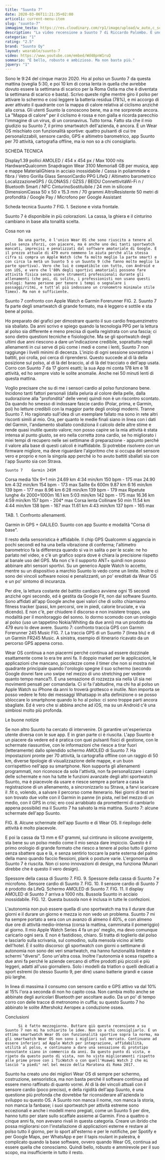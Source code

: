 ```yaml
---
title: "Suunto 7"
date: 2020-03-06T11:21:35+02:00
articoli: current-menu-item
slug: "suunto-7"
immagine_testa: https://res.cloudinary.com/rp1/image/upload/w_auto,c_scale,q_auto,f_auto/v1583170541/Suunto/suunto-7.jpg
description: "La video recensione a Suunto 7 di Riccardo Palombo. È uno smartwatch con Wear OS e funzionalità sportive. Analisi dei dati e confronto con Garmin, Apple e Polar."
categoria: "1"
rating: "2.5"
brand: "Suunto Oy"
layout: wearable/suunto-7
video: https://www.youtube.com/embed/Wd48pnW1ruQ
sommario: "È bello, robusto e ambizioso. Ma non basta più."
jquery: "1"
---
```


Sono le 9:24 del cinque marzo 2020. Ho al polso un Suunto 7 da questa mattina (sveglia 5:30, e poi 10 km di corsa lenta in quella che avrebbe dovuto essere la settimana di scarico per la Roma Ostia ma che è diventata la settimana di scarico e basta). Scrivo queste righe mentre giro il polso per attivare lo schermo e così leggere la batteria residua (78%), e mi accorgo di aver attivato il quadrante con la mappa di calore relativa al ciclismo anziché alla corsa. Gli utenti Suunto la conoscono bene, ma a me sorprende ancora. La "Mappa di calore" per il ciclismo è rossa e non gialla e ricorda parecchio l'immagine di un virus, di un coronavirus. Tutto torna. Fatto sta che il mio giudizio su Suunto 7, il primo smartwatch dell'azienda, è ancora. È un Wear OS mischiato con funzionalità sportive: quattro pulsanti di cui tre personalizzabili, sensore cardio, GPS e altimetro barometrico, app Suunto per 70 attività, cartografia offline, ma io non so a chi consigliarlo.

SCHEDA TECNICA

Display1.39 pollici AMOLED / 454 x 454 px / Max 1000 nits HardwareQualcomm Snapdragon Wear 3100 Memoria8 GB per musica, app e mappe MaterialiGhiera in acciaio inossidabile / Cassa in poliammide e fibra / Vetro Gorilla Glass SensoriCardio PPG LifeQ / Altimetro barometrico LocalizzazioneGPS / GLONASS / GZSS / BEIDU ConnettivitàWi-Fi n / Bluetooth Smart / NFC CinturinoSostituibile / 24 mm in silicone DimensioniCassa 50 x 50 x 15.3 mm / 70 grammi AltroResistente 50 metri di profondità / Google Pay / Microfono per Google Assistant

Scheda tecnica Suunto 7
FIG. 1. Sezione e vista frontale.

Suunto 7 è disponibile in più colorazioni. La cassa, la ghiera e il cinturino cambiano in base alla tonalità scelta.

Cosa non va

          Da una parte, è l'unico Wear OS che sono riuscito a tenere al polso senza sforzi, con piacere, ma è anche uno dei tanti sportwatch mancati, imprecisi e penalizzati dal software amatoriale di Google. E il prezzo attuale di 479 euro nemmeno lo aiuta perché alla stessa cifra si compra un Apple Watch (che fa molto meglio la parte smart) e con circa la metà un Suunto 5 o un Suunto 9 (che fanno molto meglio la parte sportiva). Vero che lui è compatibile con tutto, con Android e con iOS, e vero che l'80% degli sportivi amatoriali possono fare attività fisica senza usare strumenti professionali durante gli allenamenti (che poi, di solito, i professionisti non usano questi orologi: hanno persone per tenere i tempi o segnalare i passaggi/ritmi, e tutt'al più indossano un cronometro minimale stile Timex). Ma non è sufficiente.

Suunto 7 confronto con Apple Watch e Garmin Forerunner
FIG. 2. Suunto 7 fa parte degli smartwatch di grande formato, ma è leggero e sottile e sta bene al polso.

Ho preparato dei grafici per dimostrare quanto il suo cardio frequenzimetro sia sballato. Da anni scrivo e spiego quando la tecnologia PPG per la lettura al polso sia differente e meno precisa di quella registrata con una fascia; ci sono dietro questioni tecniche e fisiologiche. Ma se gli sportwatch degli ultimi due anni riescono a dare un'indicazione credibile, soprattutto negli allenamenti in cui serve di più come i medi e come i lenti, Suunto 7 non raggiunge i livelli minimi di decenza. L'inizio di ogni sessione sovrastima i battiti, poi crolla, poi cerca di riprendersi. Questo succede al di là della posizione sul polso, al di là del braccio, al di là del tracciato o dell'app usata. Corro con Suunto 7 da 17 giorni esatti; la sua App mi conta 178 km e 18 attività, ed ho sempre visto le solite anomalie. Anche nei 50 minuti lenti di questa mattina.

Voglio precisare che su di me i sensori cardio al polso funzionano bene. Incidono tanti fattori personali (dalla peluria al colore della pelle, dalla sudorazione alla "profondità" delle vene) quindi non è un riscontro scontato. Da quando ho smesso di indossare fascie cardio (Polar, prima, e Garmin, poi) ho letture credibili con la maggior parte degli orologi moderni. Tranne Suunto 7. Ho ragionato sull'idea di un esemplare fallato ma sono in rete altri risconti simili al mio. Ora, per quanto le medie finali siano in linea con i dati del Garmin, l'andamento sballato condiziona il calcolo delle altre stime e rende quasi inutile questo valore; non posso capire se la mia attività è stata intensa al punto giusto, se ero nella corretta zona cardio, se ho migliorato i miei tempi di recupero nelle sei settimane di preparazione - appunto perché il valore alla base di questi calcoli è inaffidabile. Si potrebbe risolvere con un firmware migliore, ma deve riguardare l'algoritmo che si occupa del sensore vero e proprio e non la singola app perché io ho avuto battiti sballati sia con l'app Suunto sia con Strava.

	Suunto 7 	Garmin 245M
Corsa media
10x 9+1 min 	24.69 km
4:34 min/km
150 bpm - 175 max 	24.90 km
4:32 min/km
154 bpm - 173 max
Salite
6x 600m 	9.87 km
6:16 min/km
139 bpm - 177 max 	8.96 km
6:28 min/km
139 bpm - 179 max
Ripetute lunghe
4x 2000+1000m 	16.1 km
5:03 min/km
142 bpm - 175 max 	16.36 km
4:59 min/km
157 bpm - 204* max
Corsa lenta
Collinare 50 min 	11.54 km
4:44 min/km
138 bpm - 167 max 	11.61 km
4:43 min/km
137 bpm - 165 max

TAB. 1. Confronto allenamenti.

Garmin in GPS + GALILEO. Suunto con app Suunto e modalità "Corsa di base".

Il resto della sensoristica è affidabile. Il chip GPS Qualcomm si aggancia in pochi secondi ed ha una bella vibrazione di conferma; l'altimetro barometrico fa la differenza quando si va in salita o per le scale: ne ho parlato nel video, e c'è un grafico sopra dove è chiara la precisione rispetto al banale uso del GPS. Ma non c'è il supporto ANT+ quindi non posso abbinare altri sensori sportivi. Su un generico Apple Watch lo accetto, mentre su un dispositivo a marchio Suunto lo vedo come un limite. Inoltre ci sono dei vincoli software noiosi e penalizzanti, un po' ereditati da Wear OS e un po' sintomo di incuranza.

Per dire, la lettura costante del battito cardiaco avviene ogni 15 secondi anziché ogni secondo, ed è gestita da Google Fit, non dal software Suunto. Sono affidati all'app Google anche quei valori che di solito chiamiamo fitness tracker (passi, km percorsi, ore in piedi, calorie bruciate, e via dicendo). E non c'è, per chiudere il discorso e non insistere troppo, una modalità per il monitoraggio del sonno. Io dormo scomodo con un orologio al polso (uso un tappetino Nokia/Whiting da due anni) ma un prodotto da 479 euro lo deve avere.
Suunto 7: confronto traccia GPS con Garmin Forerunner 245 Music
FIG. 7. La traccia GPS di un Suunto 7 (linea blu) e di un Garmin FR245 Music. A sinistra, esempio di itinerario ricavato da un percorso GPS appena corso.

Wear OS continua a non piacermi perché continua ad essere dozzinale esattamente come lo era tre anni fa. Il doppio market per le applicazioni, le applicazioni che mancano, piccolezze come il timer che non si mostra nel quadrante principale quando l'orologio spegne il suo schermo (secondo Google dovrei fare uno swipe nel mezzo di uno stretching per vedere quanto tempo manca?). E una sensazione di rozzezza sia nella UI sia nei movimenti pensati per comandarla. Ci si fa l'abitudine, ma chi ha al polso un Apple Watch su iPhone da anni lo troverà grottesco e inutile. Non importa se posso vedere le foto dei messaggi Whatsapp in alta definizione o se posso sbloccare lo smartphone quando lo ho al polso: ci sono troppe parti ancora sbagliate. Ed è vero che si abbina anche ad iOS, ma su un Android c'è una simbiosi molto più profonda.

Le buone notizie
         

Se non altro Suunto ha cercato di intervenire. Di garantire un'esperienza utente diversa con le sue app. E in gran parte ci è riuscita. L'app Suunto è un piacere da vedere ed è pratica con quei pulsanti fisici di gestione, con le schermate riassuntive, con le informazioni che riesce a tirar fuori (letteramente) dallo splendido schermo AMOLED di Suunto 7. Ha impostazioni pronte per 70 attività, la cartografia offline con un raggio di 50 km, diverse tipologie di visualizzazione delle mappe, e un buon corrispettivo nell'app su smartphone. Non supporta gli allenamenti programmati, non riconosce da sola l'attività, non fa personalizzare i campi delle schermate e non ha tutte le funzioni avanzate degli altri sportwatch Suunto, ma è piacevole da usare e riesce sempre a portare a casa la registrazione di un allenamento, a sincronizzarlo su Strava, a farvi scaricare il .fit o, volendo, a salvare il percorso come itenerario. Nei giorni di test mi son trovato due volte con il Garmin in panne (in pista, nel bel mezzo di un medio, con il GPS in crisi; ero così arrabbiato da promettermi di cambiarlo appena possibile) ma il Suunto 7 ha salvato la mia mattina.
Suunto 7: alcune schermate dell'app Suunto.

FIG. 8. Alcune schermate dell'app Suunto e di Wear OS. Il riepilogo delle attività è molto piacevole.

E poi la cassa da 13 mm e 67 grammi, sul cintiruno in silicone avvolgente, sta bene su un polso medio come il mio senza dare impiccio. Questo è il primo orologio di grande formato che riesco a tenere al polso tutto il giorno senza sbattere qua e là, e senza sentirlo toccare la parte esterna del palmo della mano quando faccio flessioni, plank o posture varie. L'ergonomia di Suunto 7 è riuscita. Non ci sono innovazioni di design, ma funziona (Munari direbbe che è questo il vero design).

Spessore della cassa di Suunto 7.
FIG. 9. Spessore della cassa di Suunto 7 e microfono.
Sensore cardio di Suunto 7.
FIG. 10. Il sensore cardio di Suunto 7 è prodotto da LifeQ.
Schermo AMOLED di Suunto 7.
FIG. 11. Il display AMOLED di Suunto 7 arriva a 1000 nits.
Bussola Suunto in acciaio inossidabile.
FIG. 12. Questa bussola non è inclusa in tutte le confezioni.

L'autonomia non può essere quella di uno sportwatch ma tra il durare due giorni e il durare un giorno e mezza io non vedo un problema. Suunto 7 mi ha sempre portato a sera con un avanzo di almeno il 40%, e con almeno due ore di attività medio-intensa (corsa la mattina, camminata il pomeriggio) al giorno. Il mio Apple Watch Series 4 fa un po' meglio, ma devo comunque caricarlo ogni sera. E non è fastidioso, chiaro. Si tratta di toglierlo dal polso e lasciarlo sulla scrivania, sul comodino, sulla mensola vicino al letto dell'hotel. È il solito discorso: gli sportwatch con giorni o settimane di autonomia non sono dei veri smartwatch, ma hanno funzionalità limitate e schermi "diversi". Sono un'altra cosa. Inoltre l'autonomia è scesa rispetto a due anni fa perché le aziende cercano di offire prodotti più piccoli e più leggeri, adatti all'uso giornaliero. Solo i modelli da triatlon o quelli dedicati a sport estremi (lo stesso Suunto 9, per dire) usano batterie grandi e casse più larghe.

In linea di massima il consumo con sensore cardio e GPS attivo va dal 10% al 15% l'ora a seconda di non ho capito cosa. Non cambia molto anche se abbinate degli auricolari Bluetooth per ascoltare audio. Da un po' di tempo corro con delle tracce di metronomo in cuffia; su questo Suunto 7 ho abbinato le solite Aftershokz Aeropex a conduzione ossea.

Conclusioni

          Si è fatto mezzogiorno. Buttare giù questa recensione a su Suunto 7 non mi ha schiarito le idee. Non so a chi consigliarlo. È un ottimo smartwatch Wear OS con funzionalità sportive sopra la norma, ma gli smartwatch Wear OS non sono i migliori sul mercato. Continuano ad essere inferiori ad Apple Watch per integrazione, affidabilità, utilità al polso, e continuano a dare una sensazione di prototipo nonostante siano in commercio da anni. Da questo punto di vista, e ripeto da questo punto di vista, non ho visto miglioramenti rispetto alle prime prove con i TicWatch o con quell'Huawei Watch 2 che mi lasciò "a piedi" nel bel mezzo della Maratona di Roma 2017.

Suunto ha creato uno dei migliori Wear OS di sempre per schermo, costruzione, sensoristica, ma non basta perché il software continua ad essere meno raffinato di quanto vorrei. Al di là dei vincoli attuali con il sensore cardio (poco preciso), e della rigidità dell'app Suunto, è una questione più profonda che dovrebbe far riconsiderare all'azienda lo sviluppo su questo OS. A Suunto non manca il nome, non manca la storia, non manca la fanbase; i suoi sportwatch per attività estreme sono eccezionali e anche i modelli meno pregiati, come un Suunto 5 per dire, hanno tutto per stare sullo scaffale assieme ai Garmin. Fino a quattro o cinque anni fa, non avevano rivali in questa categoria. Creare un ibrido che possa migliorarsi con l'installazione di applicazioni esterne e restare al polso tutto il giorno, per lo sport all'esterno e per le notifiche, per Spotify e per Google Maps, per WhatsApp e per il tapis roulant in palestra, è complicato quando la base software, ovvero quando Wear OS, continua ad essere quella che conosciamo. Quindi bello, robusto e ammirevole per il suo scopo, ma insufficiente in tutto il resto.




